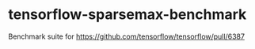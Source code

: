 # tensorflow-sparsemax-benchmark
Benchmark suite for https://github.com/tensorflow/tensorflow/pull/6387
